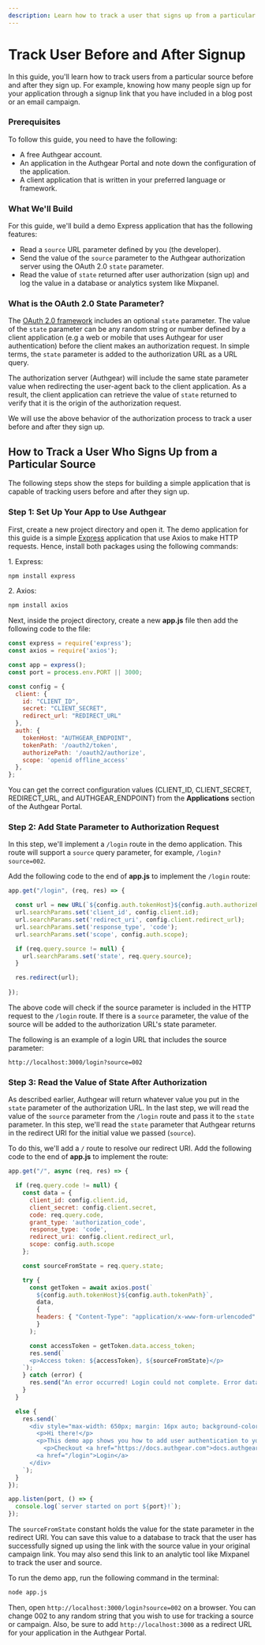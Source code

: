 ```yaml
---
description: Learn how to track a user that signs up from a particular source or campaign.
---
```


# Track User Before and After Signup

In this guide, you'll learn how to track users from a particular source before and after they sign up. For example, knowing how many people sign up for your application through a signup link that you have included in a blog post or an email campaign.

### Prerequisites

To follow this guide, you need to have the following:

* A free Authgear account.
* An application in the Authgear Portal and note down the configuration of the application.
* A client application that is written in your preferred language or framework.

### What We'll Build

For this guide, we'll build a demo Express application that has the following features:

* Read a `source` URL parameter defined by you (the developer).
* Send the value of the `source` parameter to the Authgear authorization server using the OAuth 2.0 `state` parameter.
* Read the value of `state` returned after user authorization (sign up) and log the value in a database or analytics system like Mixpanel.

### What is the OAuth 2.0 State Parameter?

The [OAuth 2.0 framework](https://datatracker.ietf.org/doc/html/rfc6749#section-4.1.1) includes an optional `state` parameter. The value of the `state` parameter can be any random string or number defined by a client application (e.g a web or mobile that uses Authgear for user authentication) before the client makes an authorization request. In simple terms, the `state` parameter is added to the authorization URL as a URL query.

The authorization server (Authgear) will include the same state parameter value when redirecting the user-agent back to the client application. As a result, the client application can retrieve the value of `state` returned to verify that it is the origin of the authorization request.

We will use the above behavior of the authorization process to track a user before and after they sign up.

## How to Track a User Who Signs Up from a Particular Source

The following steps show the steps for building a simple application that is capable of tracking users before and after they sign up.

### Step 1: Set Up Your App to Use Authgear

First, create a new project directory and open it. The demo application for this guide is a simple [Express](https://expressjs.com/) application that use Axios to make HTTP requests. Hence, install both packages using the following commands:

1\. Express:

```sh
npm install express
```

2\. Axios:

```sh
npm install axios
```

Next, inside the project directory, create a new **app.js** file then add the following code to the file:

```javascript
const express = require('express');
const axios = require('axios');

const app = express();
const port = process.env.PORT || 3000;

const config = {
  client: {
    id: "CLIENT_ID",
    secret: "CLIENT_SECRET",
    redirect_url: "REDIRECT_URL"
  },
  auth: {
    tokenHost: "AUTHGEAR_ENDPOINT",
    tokenPath: '/oauth2/token',
    authorizePath: '/oauth2/authorize',
    scope: 'openid offline_access'
  },
};
```

You can get the correct configuration values (CLIENT\_ID, CLIENT\_SECRET, REDIRECT\_URL, and AUTHGEAR\_ENDPOINT) from the **Applications** section of the Authgear Portal.

### Step 2: Add State Parameter to Authorization Request

In this step, we'll implement a `/login` route in the demo application. This route will support a `source` query parameter, for example, `/login?source=002`.

Add the following code to the end of **app.js** to implement the `/login` route:

```javascript
app.get("/login", (req, res) => {

  const url = new URL(`${config.auth.tokenHost}${config.auth.authorizePath}`);
  url.searchParams.set('client_id', config.client.id);
  url.searchParams.set('redirect_uri', config.client.redirect_url);
  url.searchParams.set('response_type', 'code');
  url.searchParams.set('scope', config.auth.scope);

  if (req.query.source != null) {
    url.searchParams.set('state', req.query.source);
  }

  res.redirect(url);
  
});
```

The above code will check if the source parameter is included in the HTTP request to the `/login` route. If there is a `source` parameter, the value of the source will be added to the authorization URL's state parameter.

The following is an example of a login URL that includes the source parameter:

```url
http://localhost:3000/login?source=002
```

### Step 3: Read the Value of State After Authorization

As described earlier, Authgear will return whatever value you put in the `state` parameter of the authorization URL. In the last step, we will read the value of the `source` parameter from the `/login` route and pass it to the `state` parameter. In this step, we'll read the `state` parameter that Authgear returns in the redirect URI for the initial value we passed (`source`).

To do this, we'll add a `/` route to resolve our redirect URI. Add the following code to the end of **app.js** to implement the route:

```javascript
app.get("/", async (req, res) => {

  if (req.query.code != null) {
    const data = {
      client_id: config.client.id,
      client_secret: config.client.secret,
      code: req.query.code,
      grant_type: 'authorization_code',
      response_type: 'code',
      redirect_uri: config.client.redirect_url,
      scope: config.auth.scope
    };

    const sourceFromState = req.query.state;

    try {
      const getToken = await axios.post(`
        ${config.auth.tokenHost}${config.auth.tokenPath}`,
        data,
        {
        headers: { "Content-Type": "application/x-www-form-urlencoded" }
        }
      );

      const accessToken = getToken.data.access_token;
      res.send(`
      <p>Access token: ${accessToken}, ${sourceFromState}</p>
    `);
    } catch (error) {
      res.send("An error occurred! Login could not complete. Error data: " + error);
    }
  }

  else {
    res.send(`
      <div style="max-width: 650px; margin: 16px auto; background-color: #EDEDED; padding: 16px;">
        <p>Hi there!</p>
        <p>This demo app shows you how to add user authentication to your Express app using Authgear</p>
          <p>Checkout <a href="https://docs.authgear.com">docs.authgear.com</a> to learn more about adding Authgear to your apps.</p>
        <a href="/login">Login</a>
      </div>
    `);
  }
});

app.listen(port, () => {
  console.log(`server started on port ${port}!`);
});
```

The `sourceFromState` constant holds the value for the state parameter in the redirect URI. You can save this value to a database to track that the user has successfully signed up using the link with the source value in your original campaign link. You may also send this link to an analytic tool like Mixpanel to track the user and source.

To run the demo app, run the following command in the terminal:

```sh
node app.js
```

Then, open `http://localhost:3000/login?source=002` on a browser. You can change 002 to any random string that you wish to use for tracking a source or campaign. Also, be sure to add `http://localhost:3000` as a redirect URL for your application in the Authgear Portal.
